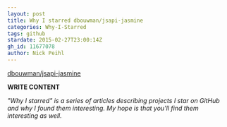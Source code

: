```yaml
---
layout: post
title: Why I starred dbouwman/jsapi-jasmine
categories: Why-I-Starred
tags: github
stardate: 2015-02-27T23:00:14Z
gh_id: 11677078
author: Nick Peihl
---
```


[dbouwman/jsapi-jasmine](https://github.com/dbouwman/jsapi-jasmine)

**WRITE CONTENT**

*"Why I starred" is a series of articles describing projects I star on GitHub and why I found them interesting. My hope is that you'll find them interesting as well.*

